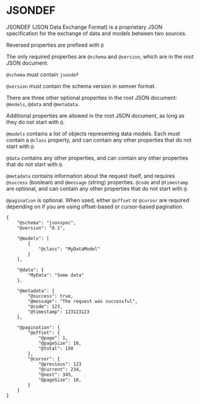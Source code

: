 # JSONDEF

JSONDEF (JSON Data Exchange Format) is a proprietary JSON specification for the exchange of data and models between two sources.

Reversed properties are prefixed with `@`

The only required properties are `@schema` and `@version`, which are in the root JSON document.

`@schema` must contain `jsondef`

`@version` must contain the schema version in semver format.

There are three other optional properties in the root JSON document: `@models`, `@data` and `@metadata`.

Additional properties are allowed in the root JSON document, as long as they do not start with `@`.

`@models` contains a list of objects representing data models. Each must contain a `@class` property, and can contain any other properties that do not start with `@`.

`@data` contains any other properties, and can contain any other properties that do not start with `@`.

`@metadata` contains information about the request itself, and requires `@success` (boolean) and `@message` (string) properties. `@code` and `@timestamp` are optional, and can contain any other properties that do not start with `@`.

`@pagination` is optional. When used, either `@offset` or `@cursor` are required depending on if you are using offset-based or cursor-based pagination.

```
{
    "@schema": "jsonspec",
    "@version": "0.1",

    "@models": [
        {
            "@class": "MyDataModel"
        }
    ],

    "@data": {
        "MyData": "Some data"
    },

    "@metadata": {
        "@success": true,
        "@message": "The request was successful",
        "@code": 123,
        "@timestamp": 123123123
    },
    
    "@pagination": {
        "@offset": {
            "@page": 1,
            "@pageSize": 10,
            "@total": 150
        },
        "@cursor": {
            "@previous": 123
            "@current": 234,
            "@next": 345,
            "@pageSize": 10,
        }
    }
}
```
